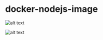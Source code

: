 # docker-nodejs-image
![alt text](https://miro.medium.com/max/542/0*gdRrp2BwCB6KnWos.)

![alt text](https://d2eip9sf3oo6c2.cloudfront.net/tags/images/000/000/256/full/nodejslogo.png)
